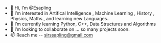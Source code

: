 - 👋 Hi, I’m @Esapling
- 👀 I’m interested in Artifical Intelligence , Machine Learning , History , Physics, Maths , and learning new Languages..
- 🌱 I’m currently learning Python, C++, Data Structures and Algorithms
- 💞️ I’m looking to collaborate on ... so many projects soon.
- 📫 Reach me -- sirssapling@gmail.com 

<!---
Esapling/Esapling is a ✨ special ✨ repository because its `README.md` (this file) appears on your GitHub profile.
You can click the Preview link to take a look at your changes.
--->
